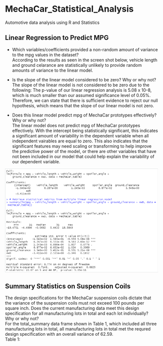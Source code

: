 # MechaCar_Statistical_Analysis
Automotive data analysis using R and Statistics

## Linear Regression to Predict MPG
- Which variables/coefficients provided a non-random amount of variance to the mpg values in the dataset?<br>
According to the results as seen in the screen shot below, vehicle length and ground celarance are statistically unlikely to provide random amounts of variance to the linear model.

- Is the slope of the linear model considered to be zero? Why or why not?<br>
The slope of the linear model is not considered to be zero due to the following: The p-value of our linear regression analysis is 5.08 x 10-8, which is much smaller than our assumed significance level of 0.05%. Therefore, we can state that there is sufficient evidence to reject our null hypothesis, which means that the slope of our linear model is not zero.

- Does this linear model predict mpg of MechaCar prototypes effectively? Why or why not?<br>
The linear model does not predict mpg of MechaCar prototypes effectively. With the intercept being statistically significant, this indicates a significant amount of variability in the dependent variable when all independent vairables are equal to zero. This also indicates that the significant features may need scaling or transforming to help improve the predictive power of the model, or there are other variables that have not been included in our model that could help explain the variability of our dependent variable.

![Liner regression screenshot](https://github.com/jmueller187/MechaCar_Statistical_Analysis/blob/main/Resources/LinearRegressionOutput.png)

## Summary Statistics on Suspension Coils
The design specifications for the MechaCar suspension coils dictate that the variance of the suspension coils must not exceed 100 pounds per square inch. Does the current manufacturing data meet this design specification for all manufacturing lots in total and each lot individually? Why or why not?<br>
For the total_summary data frame shown in Table 1, which included all three manufacturing lots in total, all manufacturing lots in total met the requred design specification with an overall variance of 62.59.<br>
Table 1:<br>
